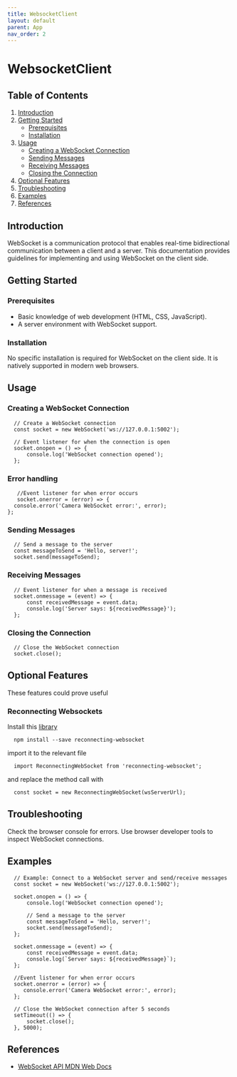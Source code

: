 ```yaml
---
title: WebsocketClient
layout: default
parent: App
nav_order: 2
---
```


# WebsocketClient

## Table of Contents

1. [Introduction](#introduction)
2. [Getting Started](#getting-started)
   - [Prerequisites](#prerequisites)
   - [Installation](#installation)
3. [Usage](#usage)
   - [Creating a WebSocket Connection](#creating-a-websocket-connection)
   - [Sending Messages](#sending-messages)
   - [Receiving Messages](#receiving-messages)
   - [Closing the Connection](#closing-the-connection)
4. [Optional Features](#optional-features)
4. [Troubleshooting](#troubleshooting)
5. [Examples](#examples)
6. [References](#references)

## Introduction

WebSocket is a communication protocol that enables real-time bidirectional communication between a client and a server. This documentation provides guidelines for implementing and using WebSocket on the client side.

## Getting Started

### Prerequisites

- Basic knowledge of web development (HTML, CSS, JavaScript).
- A server environment with WebSocket support.

### Installation

No specific installation is required for WebSocket on the client side. It is natively supported in modern web browsers.

## Usage

### Creating a WebSocket Connection



      // Create a WebSocket connection
      const socket = new WebSocket('ws://127.0.0.1:5002');

      // Event listener for when the connection is open
      socket.onopen = () => {
          console.log('WebSocket connection opened');
      };


### Error handling


       //Event listener for when error occurs
       socket.onerror = (error) => {
      console.error('Camera WebSocket error:', error);
    };


### Sending Messages

   
      // Send a message to the server
      const messageToSend = 'Hello, server!';
      socket.send(messageToSend);


### Receiving Messages

      
      // Event listener for when a message is received
      socket.onmessage = (event) => {
          const receivedMessage = event.data;
          console.log('Server says: ${receivedMessage}');
      };
      

### Closing the Connection

      
      // Close the WebSocket connection
      socket.close();
            

## Optional Features

These features could prove useful

### Reconnecting Websockets

Install this [library](https://github.com/pladaria/reconnecting-websocket)

      npm install --save reconnecting-websocket

import it to the relevant file 

      import ReconnectingWebSocket from 'reconnecting-websocket';

and replace the method call with

      const socket = new ReconnectingWebSocket(wsServerUrl);

## Troubleshooting

Check the browser console for errors.
Use browser developer tools to inspect WebSocket connections.

## Examples


      // Example: Connect to a WebSocket server and send/receive messages
      const socket = new WebSocket('ws://127.0.0.1:5002');
      
      socket.onopen = () => {
          console.log('WebSocket connection opened');
      
          // Send a message to the server
          const messageToSend = 'Hello, server!';
          socket.send(messageToSend);
      };
      
      socket.onmessage = (event) => {
          const receivedMessage = event.data;
          console.log(`Server says: ${receivedMessage}`);
      };

      //Event listener for when error occurs
      socket.onerror = (error) => {
         console.error('Camera WebSocket error:', error);
      };
      
      // Close the WebSocket connection after 5 seconds
      setTimeout(() => {
          socket.close();
      }, 5000);



## References

- [WebSocket API MDN Web Docs](https://developer.mozilla.org/en-US/docs/Web/API/WebSocket)
